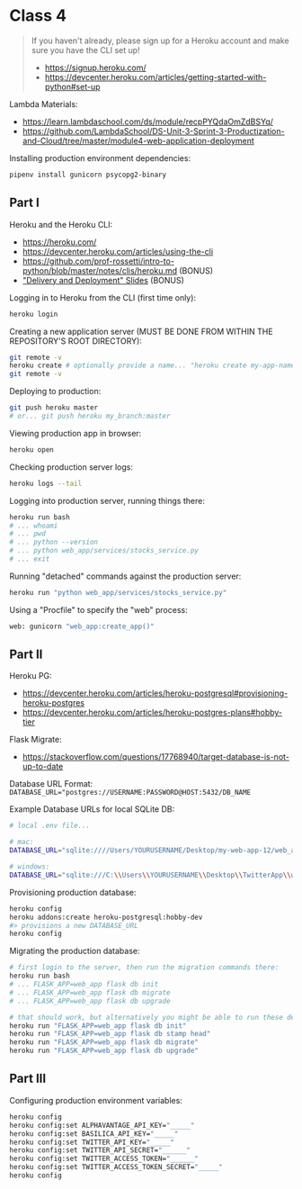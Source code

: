 
# Class 4

> If you haven't already, please sign up for a Heroku account and make sure you have the CLI set up!
>  + https://signup.heroku.com/
>  + https://devcenter.heroku.com/articles/getting-started-with-python#set-up

Lambda Materials:

  + https://learn.lambdaschool.com/ds/module/recpPYQdaOmZdBSYq/
  + https://github.com/LambdaSchool/DS-Unit-3-Sprint-3-Productization-and-Cloud/tree/master/module4-web-application-deployment

Installing production environment dependencies:

```sh
pipenv install gunicorn psycopg2-binary
```

## Part I

Heroku and the Heroku CLI:

  + https://heroku.com/
  + https://devcenter.heroku.com/articles/using-the-cli
  + https://github.com/prof-rossetti/intro-to-python/blob/master/notes/clis/heroku.md (BONUS)
  + ["Delivery and Deployment" Slides](https://docs.google.com/presentation/d/1CPZXF_JO-zi6i6_OU7mGYvDJdqB3LBo7HF4bmyCbjMY/edit#slide=id.g5846519fbe_0_2378) (BONUS)

Logging in to Heroku from the CLI (first time only):

```sh
heroku login
```

Creating a new application server (MUST BE DONE FROM WITHIN THE REPOSITORY'S ROOT DIRECTORY):

```sh
git remote -v
heroku create # optionally provide a name... "heroku create my-app-name"
git remote -v
```

Deploying to production:

```sh
git push heroku master
# or... git push heroku my_branch:master
```

Viewing production app in browser:

```sh
heroku open
```

Checking production server logs:

```sh
heroku logs --tail
```

Logging into production server, running things there:

```sh
heroku run bash
# ... whoami
# ... pwd
# ... python --version
# ... python web_app/services/stocks_service.py
# ... exit
```

Running "detached" commands against the production server:

```sh
heroku run "python web_app/services/stocks_service.py"
```

Using a "Procfile" to specify the "web" process:

```sh
web: gunicorn "web_app:create_app()"
```



## Part II

Heroku PG:

  + https://devcenter.heroku.com/articles/heroku-postgresql#provisioning-heroku-postgres
  + https://devcenter.heroku.com/articles/heroku-postgres-plans#hobby-tier

Flask Migrate:

  + https://stackoverflow.com/questions/17768940/target-database-is-not-up-to-date

Database URL Format: `DATABASE_URL="postgres://USERNAME:PASSWORD@HOST:5432/DB_NAME`

Example Database URLs for local SQLite DB:

```sh
# local .env file...

# mac:
DATABASE_URL="sqlite:////Users/YOURUSERNAME/Desktop/my-web-app-12/web_app/web_app_12.db"

# windows:
DATABASE_URL="sqlite:///C:\\Users\\YOURUSERNAME\\Desktop\\TwitterApp\\web_app\\web_app_200.db"
```

Provisioning production database:

```sh
heroku config
heroku addons:create heroku-postgresql:hobby-dev
#> provisions a new DATABASE_URL
heroku config
```

Migrating the production database:

```sh
# first login to the server, then run the migration commands there:
heroku run bash
# ... FLASK_APP=web_app flask db init
# ... FLASK_APP=web_app flask db migrate
# ... FLASK_APP=web_app flask db upgrade

# that should work, but alternatively you might be able to run these detached commands (if you didn't ignore your migrations dir):
heroku run "FLASK_APP=web_app flask db init"
heroku run "FLASK_APP=web_app flask db stamp head"
heroku run "FLASK_APP=web_app flask db migrate"
heroku run "FLASK_APP=web_app flask db upgrade"
```

## Part III


Configuring production environment variables:

```sh
heroku config
heroku config:set ALPHAVANTAGE_API_KEY="_____"
heroku config:set BASILICA_API_KEY="_____"
heroku config:set TWITTER_API_KEY="_____"
heroku config:set TWITTER_API_SECRET="______"
heroku config:set TWITTER_ACCESS_TOKEN="______"
heroku config:set TWITTER_ACCESS_TOKEN_SECRET="_____"
heroku config
```


